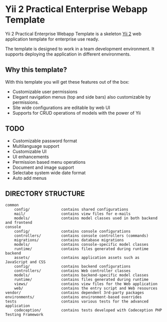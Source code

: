 Yii 2 Practical Enterprise Webapp Template
===============================

Yii 2 Practical Enterprise Webapp Template is a skeleton [Yii 2](http://www.yiiframework.com/) web application template for enterprise use ready.

The template is designed to work in a team development environment. It supports
deploying the application in different environments.

Why this template?
-------------------
With this template you will get these features out of the box:

- Customizable user permissions
- Elegant navigation menus (top and side bars) also customizable by permissions.
- Site wide configurations are editable by web UI
- Supports for CRUD operations of models with the power of Yii

TODO
-------------------
- Customizable password format
- Multilanguage support
- Customizable UI
- UI enhancements
- Permission based menu operations
- Document and image support
- Selectabe system wide date format
- Auto add menus

DIRECTORY STRUCTURE
-------------------

```
common
    config/              contains shared configurations
    mail/                contains view files for e-mails
    models/              contains model classes used in both backend and frontend
console
    config/              contains console configurations
    controllers/         contains console controllers (commands)
    migrations/          contains database migrations
    models/              contains console-specific model classes
    runtime/             contains files generated during runtime
backend
    assets/              contains application assets such as JavaScript and CSS
    config/              contains backend configurations
    controllers/         contains Web controller classes
    models/              contains backend-specific model classes
    runtime/             contains files generated during runtime
    views/               contains view files for the Web application
    web/                 contains the entry script and Web resources
vendor/                  contains dependent 3rd-party packages
environments/            contains environment-based overrides
tests                    contains various tests for the advanced application
    codeception/         contains tests developed with Codeception PHP Testing Framework
```
